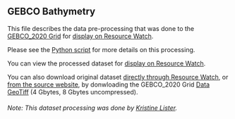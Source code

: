 ## GEBCO Bathymetry
This file describes the data pre-processing that was done to the [GEBCO_2020 Grid](https://www.gebco.net/data_and_products/gridded_bathymetry_data/) for [display on Resource Watch](https://resourcewatch.org/data/explore/).

Please see the [Python script](https://github.com/resource-watch/data-pre-processing/blob/master/ocn_001_gebco_bathymetry/ocn_001_gebco_bathymetry_processing.py) for more details on this processing.

You can view the processed dataset for [display on Resource Watch](https://resourcewatch.org/data/explore/).

You can also download original dataset [directly through Resource Watch](http://wri-public-data.s3.amazonaws.com/resourcewatch/ocn_001_gebco_bathymetry.zip), or [from the source website](https://www.gebco.net/data_and_products/gridded_bathymetry_data/), by donwloading the GEBCO_2020 Grid [Data GeoTiff](https://www.bodc.ac.uk/data/open_download/gebco/gebco_2020/geotiff/)
(4 Gbytes, 8 Gbytes uncompressed).

###### Note: This dataset processing was done by [Kristine Lister](https://www.wri.org/profile/kristine-lister).

